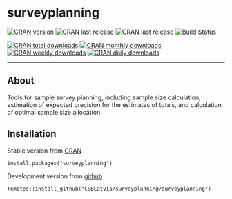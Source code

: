 # surveyplanning

[![CRAN version](http://www.r-pkg.org/badges/version/surveyplanning "CRAN version")](https://cran.r-project.org/package=surveyplanning)
[![CRAN last release](http://www.r-pkg.org/badges/last-release/surveyplanning "CRAN last release")](https://cran.r-project.org/package=surveyplanning)
[![CRAN last release](http://www.r-pkg.org/badges/ago/surveyplanning "CRAN last release")](https://cran.r-project.org/package=surveyplanning)
[![Build Status](https://app.travis-ci.com/CSBLatvia/surveyplanning.svg?branch=master)](https://app.travis-ci.com/CSBLatvia/surveyplanning)

[![CRAN total downloads](http://cranlogs.r-pkg.org/badges/grand-total/surveyplanning "CRAN total downloads")](https://cran.r-project.org/package=surveyplanning)
[![CRAN monthly downloads](http://cranlogs.r-pkg.org/badges/surveyplanning "CRAN monthly downloads")](https://cran.r-project.org/package=surveyplanning)
[![CRAN weekly downloads](http://cranlogs.r-pkg.org/badges/last-week/surveyplanning "CRAN weekly downloads")](https://cran.r-project.org/package=surveyplanning)
[![CRAN daily downloads](http://cranlogs.r-pkg.org/badges/last-day/surveyplanning "CRAN daily downloads")](https://cran.r-project.org/package=surveyplanning)

---

## About

Tools for sample survey planning, including sample size calculation, estimation of expected precision for the estimates of totals, and calculation of optimal sample size allocation.


## Installation

Stable version from [CRAN](https://cran.r-project.org/package=surveyplanning)

    install.packages("surveyplanning")

Development version from [github](https://github.com/CSBLatvia/surveyplanning)

    remotes::install_github("CSBLatvia/surveyplanning/surveyplanning")
